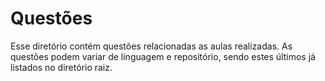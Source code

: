 # Questões

Esse diretório contém questões relacionadas as aulas realizadas. As questões podem variar de linguagem e repositório, sendo estes últimos já listados no diretório raiz. 
##
